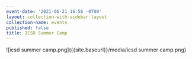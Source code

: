 ```yaml
---
event-date: '2021-06-21 16:56 -0700'
layout: collection-with-sidebar-layout
collection-name: events
published: false
title: ICSD Summer Camp
---
```

![icsd summer camp.png]({{site.baseurl}}/media/icsd summer camp.png)
